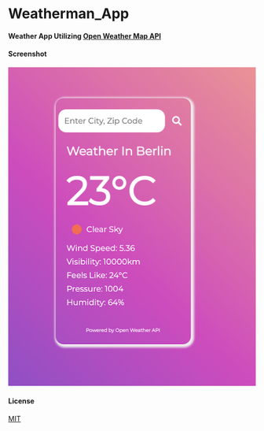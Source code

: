 # Weatherman_App

#### Weather App Utilizing [Open Weather Map API](https://openweathermap.org/)

#### Screenshot 
![](dist/img/app_screenshot.png)


#### License
[MIT](https://choosealicense.com/licenses/mit/)
